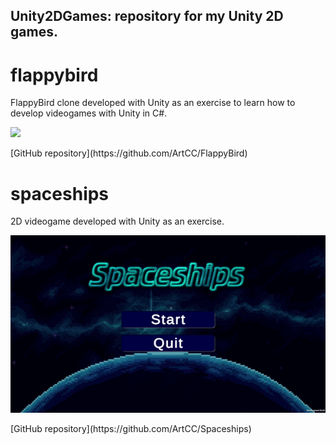 ## Unity2DGames: repository for my Unity 2D games.

# flappybird

FlappyBird clone developed with Unity as an exercise to learn how to develop videogames with Unity in C#.

<p><img src="https://github.com/ArtCC/FlappyBird/blob/main/Screenshots/Video.gif"></p>
[GitHub repository](https://github.com/ArtCC/FlappyBird)

# spaceships
2D videogame developed with Unity as an exercise.

<p><img src="https://github.com/ArtCC/Spaceships/blob/main/Screenshots/spaceship.gif"></p>
[GitHub repository](https://github.com/ArtCC/Spaceships)
